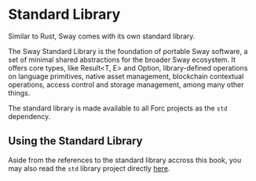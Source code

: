 # Standard Library

Similar to Rust, Sway comes with its own standard library.

The Sway Standard Library is the foundation of portable Sway software, a set of minimal shared abstractions for the broader Sway ecosystem. It offers core types, like Result<T, E> and Option<T>, library-defined operations on language primitives, native asset management, blockchain contextual operations, access control and storage management, among many other things.

The standard library is made available to all Forc projects as the `std` dependency.

## Using the Standard Library

Aside from the references to the standard library accross this book, you may also read the `std` library project directly [here](https://github.com/FuelLabs/sway/tree/master/sway-lib-std).

